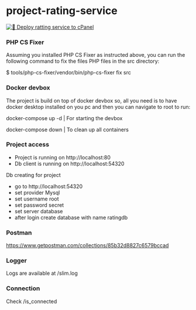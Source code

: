 # project-rating-service

[![🚀 Deploy ratting service to cPanel](https://github.com/nanorocks/project-ratting-service/actions/workflows/cPanel.yml/badge.svg?branch=main)](https://github.com/nanorocks/project-ratting-service/actions/workflows/cPanel.yml)

### PHP CS Fixer
Assuming you installed PHP CS Fixer as instructed above, you can run the following command to fix the files PHP files in the src directory:

$ tools/php-cs-fixer/vendor/bin/php-cs-fixer fix src

### Docker devbox
The project is build on top of docker devbox so, all you need is to have docker desktop installed on you pc and then you can navigate to root to run: 

docker-compose up -d | For starting the devbox

docker-compose down | To clean up all containers

### Project access

- Project is running on http://localhost:80
- Db client is running on http://localhost:54320

Db creating for project
- go to http://localhost:54320
- set provider Mysql
- set username root
- set password secret
- set server database
- after login create database with name ratingdb

### Postman
https://www.getpostman.com/collections/85b32d8827c6579bccad

### Logger

Logs are available at /slim.log

### Connection

Check /is_connected
